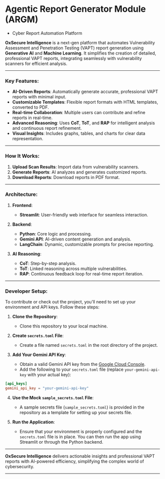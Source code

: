 # **Agentic Report Generator Module (ARGM)** 
- Cyber Report Automation Platform

**OxSecure Intelligence** is a next-gen platform that automates Vulnerability Assessment and Penetration Testing (VAPT) report generation using **Generative AI** and **Machine Learning**. It simplifies the creation of detailed, professional VAPT reports, integrating seamlessly with vulnerability scanners for efficient analysis.

---

### **Key Features**:
- **AI-Driven Reports**: Automatically generate accurate, professional VAPT reports with minimal input.
- **Customizable Templates**: Flexible report formats with HTML templates, converted to PDF.
- **Real-time Collaboration**: Multiple users can contribute and refine reports in real-time.
- **Advanced Reasoning**: Uses **CoT**, **ToT**, and **RAP** for intelligent analysis and continuous report refinement.
- **Visual Insights**: Includes graphs, tables, and charts for clear data representation.

---

### **How It Works**:
1. **Upload Scan Results**: Import data from vulnerability scanners.
2. **Generate Reports**: AI analyzes and generates customized reports.
3. **Download Reports**: Download reports in PDF format.

---

### **Architecture**:
1. **Frontend**:  
   - **Streamlit**: User-friendly web interface for seamless interaction.
   
2. **Backend**:  
   - **Python**: Core logic and processing.
   - **Gemini API**: AI-driven content generation and analysis.
   - **LangChain**: Dynamic, customizable prompts for precise reporting.

3. **AI Reasoning**:  
   - **CoT**: Step-by-step analysis.
   - **ToT**: Linked reasoning across multiple vulnerabilities.
   - **RAP**: Continuous feedback loop for real-time report iteration.

---

### **Developer Setup**:
To contribute or check out the project, you'll need to set up your environment and API keys. Follow these steps:

1. **Clone the Repository**:
   - Clone this repository to your local machine.

2. **Create `secrets.toml` File**:
   - Create a file named `secrets.toml` in the root directory of the project.
   
3. **Add Your Gemini API Key**:
   - Obtain a valid Gemini API key from the [Google Cloud Console](https://console.cloud.google.com/).
   - Add the following to your `secrets.toml` file (replace `your-gemini-api-key` with your actual key):

```toml
[api_keys]
gemini_api_key = "your-gemini-api-key"
```

4. **Use the Mock `sample_secrets.toml` File**:
   - A sample secrets file (`sample_secrets.toml`) is provided in the repository as a template for setting up your secrets file.

5. **Run the Application**:
   - Ensure that your environment is properly configured and the `secrets.toml` file is in place. You can then run the app using Streamlit or through the Python backend.

---

**OxSecure Intelligence** delivers actionable insights and professional VAPT reports with AI-powered efficiency, simplifying the complex world of cybersecurity.

---